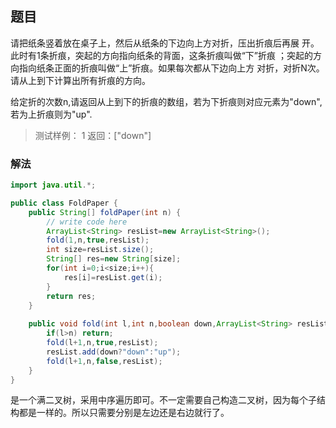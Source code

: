 ## 题目 ##

请把纸条竖着放在桌⼦上，然后从纸条的下边向上⽅对折，压出折痕后再展 开。此时有1条折痕，突起的⽅向指向纸条的背⾯，这条折痕叫做“下”折痕 ；突起的⽅向指向纸条正⾯的折痕叫做“上”折痕。如果每次都从下边向上⽅ 对折，对折N次。请从上到下计算出所有折痕的⽅向。

给定折的次数n,请返回从上到下的折痕的数组，若为下折痕则对应元素为"down",若为上折痕则为"up".

>测试样例：
1
返回：["down"]

### 解法 ###

```java
import java.util.*;

public class FoldPaper {
    public String[] foldPaper(int n) {
        // write code here
        ArrayList<String> resList=new ArrayList<String>();
        fold(1,n,true,resList);
        int size=resList.size();
        String[] res=new String[size];
        for(int i=0;i<size;i++){
            res[i]=resList.get(i);
        }
        return res;
    }
    
    public void fold(int l,int n,boolean down,ArrayList<String> resList){
        if(l>n) return;
        fold(l+1,n,true,resList);
        resList.add(down?"down":"up");
        fold(l+1,n,false,resList);
    }
}
```

是一个满二叉树，采用中序遍历即可。不一定需要自己构造二叉树，因为每个子结构都是一样的。所以只需要分别是左边还是右边就行了。